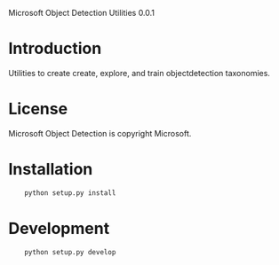 Microsoft Object Detection Utilities 0.0.1


Introduction
============

Utilities to create create, explore, and train objectdetection taxonomies.

License
============
Microsoft Object Detection is copyright Microsoft.

Installation
============

```python
    python setup.py install
```

Development
============

```python
    python setup.py develop
```

